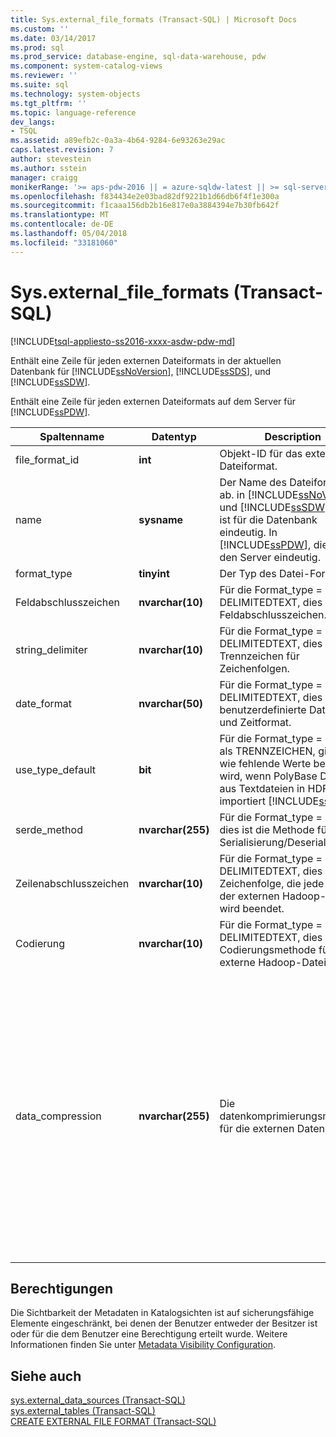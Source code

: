 ```yaml
---
title: Sys.external_file_formats (Transact-SQL) | Microsoft Docs
ms.custom: ''
ms.date: 03/14/2017
ms.prod: sql
ms.prod_service: database-engine, sql-data-warehouse, pdw
ms.component: system-catalog-views
ms.reviewer: ''
ms.suite: sql
ms.technology: system-objects
ms.tgt_pltfrm: ''
ms.topic: language-reference
dev_langs:
- TSQL
ms.assetid: a89efb2c-0a3a-4b64-9284-6e93263e29ac
caps.latest.revision: 7
author: stevestein
ms.author: sstein
manager: craigg
monikerRange: '>= aps-pdw-2016 || = azure-sqldw-latest || >= sql-server-2016 || = sqlallproducts-allversions'
ms.openlocfilehash: f834434e2e03bad82df9221b1d66db6f4f1e300a
ms.sourcegitcommit: f1caaa156db2b16e817e0a3884394e7b30fb642f
ms.translationtype: MT
ms.contentlocale: de-DE
ms.lasthandoff: 05/04/2018
ms.locfileid: "33181060"
---
```

# <a name="sysexternalfileformats-transact-sql"></a>Sys.external_file_formats (Transact-SQL)
[!INCLUDE[tsql-appliesto-ss2016-xxxx-asdw-pdw-md](../../includes/tsql-appliesto-ss2016-xxxx-asdw-pdw-md.md)]

  Enthält eine Zeile für jeden externen Dateiformats in der aktuellen Datenbank für [!INCLUDE[ssNoVersion](../../includes/ssnoversion-md.md)], [!INCLUDE[ssSDS](../../includes/sssds-md.md)], und [!INCLUDE[ssSDW](../../includes/sssdw-md.md)].  
  
 Enthält eine Zeile für jeden externen Dateiformats auf dem Server für [!INCLUDE[ssPDW](../../includes/sspdw-md.md)].  
  
|Spaltenname|Datentyp|Description|Bereich|  
|-----------------|---------------|-----------------|-----------|  
|file_format_id|**int**|Objekt-ID für das externe Dateiformat.||  
|name|**sysname**|Der Name des Dateiformats ab. in [!INCLUDE[ssNoVersion](../../includes/ssnoversion-md.md)] und [!INCLUDE[ssSDW](../../includes/sssdw-md.md)], dies ist für die Datenbank eindeutig. In [!INCLUDE[ssPDW](../../includes/sspdw-md.md)], dies ist für den Server eindeutig.||  
|format_type|**tinyint**|Der Typ des Datei-Format.|DELIMITEDTEXT, RCFILE, ORC, PARQUET|  
|Feldabschlusszeichen|**nvarchar(10)**|Für die Format_type = DELIMITEDTEXT, dies ist das Feldabschlusszeichen.||  
|string_delimiter|**nvarchar(10)**|Für die Format_type = DELIMITEDTEXT, dies ist das Trennzeichen für Zeichenfolgen.||  
|date_format|**nvarchar(50)**|Für die Format_type = DELIMITEDTEXT, dies ist das benutzerdefinierte Datums- und Zeitformat.||  
|use_type_default|**bit**|Für die Format_type = TEXT als TRENNZEICHEN, gibt an, wie fehlende Werte behandelt wird, wenn PolyBase Daten aus Textdateien in HDFS importiert [!INCLUDE[ssSDW](../../includes/sssdw-md.md)].|0 – speichern fehlende Werte als die Zeichenfolge 'NULL'.<br /><br /> 1 – Speichern von fehlenden Werten als der Standardwert der Spalte.|  
|serde_method|**nvarchar(255)**|Für die Format_type = RCFILE, dies ist die Methode für die Serialisierung/Deserialisierung.||  
|Zeilenabschlusszeichen|**nvarchar(10)**|Für die Format_type = DELIMITEDTEXT, dies ist die Zeichenfolge, die jede Zeile in der externen Hadoop-Datei wird beendet.|Immer "\n".|  
|Codierung|**nvarchar(10)**|Für die Format_type = DELIMITEDTEXT, dies ist die Codierungsmethode für die externe Hadoop-Datei.|Immer 'UTF8'.|  
|data_compression|**nvarchar(255)**|Die datenkomprimierungsmethode für die externen Daten.|Für die Format_type = DELIMITEDTEXT:<br /><br /> -"org.apache.hadoop.io.compress.DefaultCodec"<br />-"org.apache.hadoop.io.compress.GzipCodec"<br /><br /> Für die Format_type = RCFILE:<br /><br /> -"org.apache.hadoop.io.compress.DefaultCodec"<br /><br /> Für die Format_type = ORC:<br /><br /> -"org.apache.hadoop.io.compress.DefaultCodec"<br />-"org.apache.hadoop.io.compress.SnappyCodec"<br /><br /> Für die Format_type = PARQUET:<br /><br /> -"org.apache.hadoop.io.compress.GzipCodec"<br />-"org.apache.hadoop.io.compress.SnappyCodec"|  
  
## <a name="permissions"></a>Berechtigungen  
 Die Sichtbarkeit der Metadaten in Katalogsichten ist auf sicherungsfähige Elemente eingeschränkt, bei denen der Benutzer entweder der Besitzer ist oder für die dem Benutzer eine Berechtigung erteilt wurde. Weitere Informationen finden Sie unter [Metadata Visibility Configuration](../../relational-databases/security/metadata-visibility-configuration.md).  
  
## <a name="see-also"></a>Siehe auch  
 [sys.external_data_sources &#40;Transact-SQL&#41;](../../relational-databases/system-catalog-views/sys-external-data-sources-transact-sql.md)   
 [sys.external_tables &#40;Transact-SQL&#41;](../../relational-databases/system-catalog-views/sys-external-tables-transact-sql.md)   
 [CREATE EXTERNAL FILE FORMAT &#40;Transact-SQL&#41;](../../t-sql/statements/create-external-file-format-transact-sql.md)  
  
  
